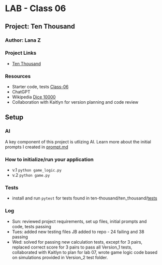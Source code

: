 # LAB - Class 06

## Project: Ten Thousand

### Author: Lana Z

### Project Links
- [Ten Thousand](https://github.com/lana-z/ten-thousand)

### Resources
- Starter code, tests [Class-06](https://github.com/codefellows/seattle-code-python-401d24/tree/main/class-06/demo/parametrized-tests)
- ChatGPT
- Wikipedia [Dice 10000](https://en.wikipedia.org/wiki/Dice_10000)
- Collaboration with Kaitlyn for version planning and code review

## Setup

### AI 
A key component of this project is utlizing AI. 
Learn more about the initial prompts I created in [prompt.md](prompt.md)

### How to initialize/run your application
- v.1 `python game_logic.py`
- v.2 `python game.py`

### Tests

- install and run `pytest` for tests found in ten-thousand/ten_thousand/[tests](https://github.com/lana-z/ten-thousand/tree/main/tests) 


### Log

- Sun: reviewed project requirements, set up files, initial prompts and code, tests passing
- Tues: added new testing files JB added to repo - 24 failing and 38 passing 
- Wed: solved for passing new calculation tests, except for 3 pairs, replaced correct score for 3 pairs to pass all Version_1 tests, collaborated with Kaitlyn to plan for lab 07, wrote game logic code based on simulations provided in Version_2 test folder.
